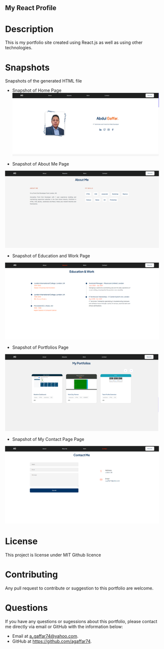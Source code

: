 ## My React Profile

# Description

This is my portfolio site created using React.js as well as using other technologies.


# Snapshots
Snapshots of the generated HTML file

* Snapshot of Home Page
![image](https://github.com/agaffar74/my-react-portfolio/blob/main/src/components/Assets/Page_snapshot1.png)

* Snapshot of About Me Page

![image](https://github.com/agaffar74/my-react-portfolio/blob/main/src/components/Assets/Page_snapshot2.png)

* Snapshot of Education and Work Page

![image](https://github.com/agaffar74/my-react-portfolio/blob/main/src/components/Assets/Page_snapshot3.png)

* Snapshot of Portfolios Page

![image](https://github.com/agaffar74/my-react-portfolio/blob/main/src/components/Assets/Page_snapshot4.png)

* Snapshot of My Contact Page Page

![image](https://github.com/agaffar74/my-react-portfolio/blob/main/src/components/Assets/Page_snapshot5.png)




# License
This project is license under MIT Github licence

# Contributing
Any pull request to contribute or suggestion to this portfolio are welcome.


# Questions
If you have any questions or sugessions about this portfolio, please contact me directly via email or GitHub with the information below:

* Email at a_gaffar74@yahoo.com.
* GitHub at https://github.com/agaffar74.